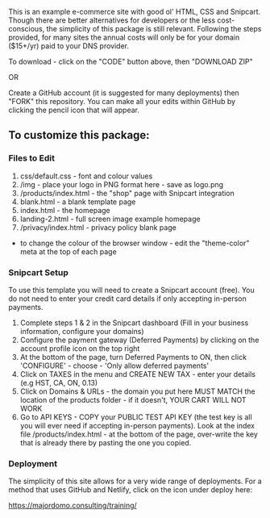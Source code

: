 This is an example e-commerce site with good ol' HTML, CSS and Snipcart.  Though there are better alternatives for developers or the less cost-conscious, the simplicity of this package is still relevant.  Following the steps provided, for many sites the annual costs will only be for your domain ($15+/yr) paid to your DNS provider.

To download - click on the "CODE" button above, then "DOWNLOAD ZIP"

OR

Create a GitHub account (it is suggested for many deployments) then "FORK" this repository.  You can make all your edits within GitHub by clicking the pencil icon that will appear.

## To customize this package:

### Files to Edit

1) css/default.css - font and colour values
2) /img - place your logo in PNG format here - save as logo.png
3) /products/index.html - the "shop" page with Snipcart integration
4) blank.html - a blank template page
5) index.html - the homepage
6) landing-2.html - full screen image example homepage
7) /privacy/index.html - privacy policy blank page

* to change the colour of the browser window - edit the "theme-color" meta at the top of each page

### Snipcart Setup

To use this template you will need to create a Snipcart account (free).  You do not need to enter your credit card details if only accepting in-person payments.

1) Complete steps 1 & 2 in the Snipcart dashboard (Fill in your business information, configure your domains)
2) Configure the payment gateway (Deferred Payments) by clicking on the account profile icon on the top right
3) At the bottom of the page, turn Deferred Payments to ON, then click 'CONFIGURE' - choose - 'Only allow deferred payments'
4) Click on TAXES in the menu and CREATE NEW TAX - enter your details (e.g HST, CA, ON, 0.13)
5) Click on Domains & URLs - the domain you put here MUST MATCH the location of the products folder - if it doesn't, YOUR CART WILL NOT WORK
6) Go to API KEYS - COPY your PUBLIC TEST API KEY (the test key is all you will ever need if accepting in-person payments).  Look at the index file /products/index.html - at the bottom of the page, over-write the key that is already there by pasting the one you copied.

### Deployment

The simplicity of this site allows for a very wide range of deployments.  For a method that uses GitHub and Netlify, click on the icon under deploy here:

https://majordomo.consulting/training/

